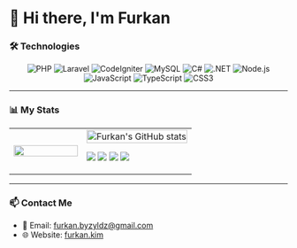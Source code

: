# 👋 Hi there, I'm Furkan

### 🛠️ Technologies

<div align="center">

![PHP](https://img.shields.io/badge/PHP-777BB4?style=for-the-badge&logo=php&logoColor=white)
![Laravel](https://img.shields.io/badge/Laravel-FF2D20?style=for-the-badge&logo=laravel&logoColor=white)
![CodeIgniter](https://img.shields.io/badge/CodeIgniter-EF4223?style=for-the-badge&logo=codeigniter&logoColor=white)
![MySQL](https://img.shields.io/badge/MySQL-4479A1?style=for-the-badge&logo=mysql&logoColor=white)
![C#](https://img.shields.io/badge/C%23-239120?style=for-the-badge&logo=c-sharp&logoColor=white)
![.NET](https://img.shields.io/badge/.NET-512BD4?style=for-the-badge&logo=dotnet&logoColor=white)
![Node.js](https://img.shields.io/badge/Node.js-339933?style=for-the-badge&logo=nodedotjs&logoColor=white)
![JavaScript](https://img.shields.io/badge/JavaScript-F7DF1E?style=for-the-badge&logo=javascript&logoColor=black)
![TypeScript](https://img.shields.io/badge/TypeScript-007ACC?style=for-the-badge&logo=typescript&logoColor=white)
![CSS3](https://img.shields.io/badge/CSS3-1572B6?style=for-the-badge&logo=css3&logoColor=white)

</div>

---

### 📊 My Stats

<table border="0">
<tr>
<td width="40%">
<img src="https://media.tenor.com/EbyOKpncujQAAAAi/john-travolta-tra-jt-transparent.gif" width="100%">
</td>
<td width="60%">

<img src="https://github-readme-stats.vercel.app/api?username=Shitric&show_icons=true&theme=vision-friendly-dark" width="100%" alt="Furkan's GitHub stats" />

![](https://img.shields.io/badge/👁️_Profile_Views-1K-2F80ED?style=for-the-badge)
![](https://img.shields.io/badge/🤝_Followers-100-30336b?style=for-the-badge)
![](https://img.shields.io/badge/⌛_Years-2-0D1117?style=for-the-badge)
![](https://img.shields.io/badge/📦_Repos-25-238636?style=for-the-badge)

</td>
</tr>
</table>

---

### 📫 Contact Me

- 📧 Email: furkan.byzyldz@gmail.com
- 🌐 Website: [furkan.kim](https://furkan.kim)